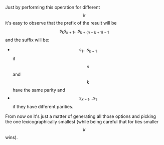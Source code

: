 Just by performing this operation for different $$k$$ it's easy to observe that the prefix of the result will be $$s_k s_{k+1} \ldots s_{k+(n-k+1)-1}$$ and the suffix will be:

- $$s_1 \ldots s_{k-1}$$ if $$n$$ and $$k$$ have the same parity and
- $$s_{k-1} \ldots s_1$$ if they have different parities.

From now on it's just a matter of generating all those options and picking the one lexicographically smallest (while being careful that for ties smaller $$k$$ wins).
